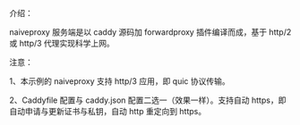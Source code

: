 介绍：

naiveproxy 服务端是以 caddy 源码加 forwardproxy 插件编译而成，基于 http/2 或 http/3 代理实现科学上网。

注意：

1、本示例的 naiveproxy 支持 http/3 应用，即 quic 协议传输。

2、Caddyfile 配置与 caddy.json 配置二选一（效果一样）。支持自动 https，即自动申请与更新证书与私钥，自动 http 重定向到 https。
